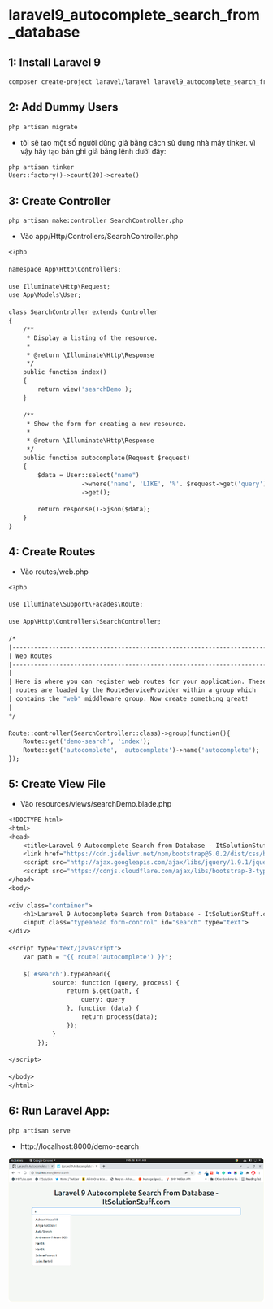 # laravel9_autocomplete_search_from_database
## 1: Install Laravel 9
```Dockerfile
composer create-project laravel/laravel laravel9_autocomplete_search_from_database
```
## 2: Add Dummy Users   
```Dockerfile
php artisan migrate
```
-  tôi sẽ tạo một số người dùng giả bằng cách sử dụng nhà máy tinker. vì vậy hãy tạo bản ghi giả bằng lệnh dưới đây:
```Dockerfile
php artisan tinker 
User::factory()->count(20)->create()
```
## 3: Create Controller
```Dockerfile
php artisan make:controller SearchController.php
```
-  Vào  app/Http/Controllers/SearchController.php
```Dockerfile
<?php
  
namespace App\Http\Controllers;
  
use Illuminate\Http\Request;
use App\Models\User;
  
class SearchController extends Controller
{
    /**
     * Display a listing of the resource.
     *
     * @return \Illuminate\Http\Response
     */
    public function index()
    {
        return view('searchDemo');
    }
    
    /**
     * Show the form for creating a new resource.
     *
     * @return \Illuminate\Http\Response
     */
    public function autocomplete(Request $request)
    {
        $data = User::select("name")
                    ->where('name', 'LIKE', '%'. $request->get('query'). '%')
                    ->get();
     
        return response()->json($data);
    }
}
```
## 4: Create Routes 
- Vào routes/web.php
```Dockerfile
<?php
  
use Illuminate\Support\Facades\Route;
  
use App\Http\Controllers\SearchController;
  
/* 
|--------------------------------------------------------------------------
| Web Routes
|--------------------------------------------------------------------------
|
| Here is where you can register web routes for your application. These
| routes are loaded by the RouteServiceProvider within a group which
| contains the "web" middleware group. Now create something great!
|
*/
  
Route::controller(SearchController::class)->group(function(){
    Route::get('demo-search', 'index');
    Route::get('autocomplete', 'autocomplete')->name('autocomplete');
});
```
## 5: Create View File
-  Vào resources/views/searchDemo.blade.php
```Dockerfile
<!DOCTYPE html>
<html>
<head>
    <title>Laravel 9 Autocomplete Search from Database - ItSolutionStuff.com</title>
    <link href="https://cdn.jsdelivr.net/npm/bootstrap@5.0.2/dist/css/bootstrap.min.css" rel="stylesheet" integrity="sha384-EVSTQN3/azprG1Anm3QDgpJLIm9Nao0Yz1ztcQTwFspd3yD65VohhpuuCOmLASjC" crossorigin="anonymous">
    <script src="http://ajax.googleapis.com/ajax/libs/jquery/1.9.1/jquery.js"></script>
    <script src="https://cdnjs.cloudflare.com/ajax/libs/bootstrap-3-typeahead/4.0.1/bootstrap3-typeahead.min.js"></script>
</head>
<body>
     
<div class="container">
    <h1>Laravel 9 Autocomplete Search from Database - ItSolutionStuff.com</h1>   
    <input class="typeahead form-control" id="search" type="text">
</div>
     
<script type="text/javascript">
    var path = "{{ route('autocomplete') }}";
  
    $('#search').typeahead({
            source: function (query, process) {
                return $.get(path, {
                    query: query
                }, function (data) {
                    return process(data);
                });
            }
        });
  
</script>
     
</body>
</html>
```
## 6: Run Laravel App:
```Dockerfile
php artisan serve
```
- http://localhost:8000/demo-search  

![Container](img.png)
